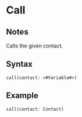 # Call
## Notes
Calls the given contact.
## Syntax
```
call(contact: <#Variable#>)
```
## Example
```
call(contact: Contact)
```